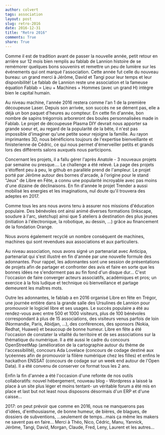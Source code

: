 ```yaml
---
author: colvert
tags: association
layout: post
slug: retro-2016
date: 2016-12-31
title: "Retro 2016"
comments: True
share: True
---
```


Comme il est de tradition avant de passer la nouvelle année, petit retour en arrière sur 12 mois bien remplis au fablab de Lannion histoire de se remémorer quelques bons souvenirs et remettre un peu de lumière sur les événements qui ont marqué l'association.
Cette année fut celle du nouveau bureau: un grand merci à Jérôme, David et Tangi pour leur temps et leur disponibilité!
Le fablab de Lannion reste une association et la fameuse équation Fablab = Lieu + Machines + Hommes (avec un grand H) intègre bien le capital humain.

Au niveau machine, l'année 2016 restera comme l'an 1 de la première découpeuse Laser.
Depuis son arrivée, son succès ne se dément pas, elle a déjà un bon paquet d'heures au compteur.
En cette fin d'année, bon nombre de sapins trégorrois arboreront des boules personnalisées made in Fablab.
Le projet de découpeuse Plasma DIY devrait nous apporter sa grande soeur et, au regard de la popularité de la bête, il n'est pas impossible d'imaginer qu'une petite soeur rejoigne la famille.
Au rayon imprimantes 3D, nous bénéficions toujours de l'expertise bienveillante et finisterienne de Cédric, ce qui nous permet d'émerveiller petits et grands lors des différents salons auxquels nous participons.

Concernant les projets, il a fallu gérer l'après Anatole - 3 nouveaux projets par semaine ou presque....
Le challenge a été relevé. La page des projets s'étoffent peu à peu, le github en parallèle prend de l'ampleur.
Le projet porté par Jérôme autour des bornes d'arcade, à l'origine pour le stand "Jeux" de Libre en Fête, a connu une popularité incroyable avec pas moins d'une dizaine de déclinaisons.
En fin d'année le projet Trender a aussi mobilisé les energies et les imaginations, nul doute qu'il trouvera des adeptes en 2017.

Comme tous les ans nous avons tenu à assurer nos missions d'éducation populaire.
Des bénévoles ont ainsi animé diverses formations (Inkscape, soudure à l'arc, sketchup) ainsi que 5 ateliers à destination des plus jeunes (initiation à l'électronique, la robotique, au dessin, ...) grâce au financement de la fondation Orange.

Nous avons également recyclé un nombre conséquent de machines, machines qui sont revendues aux associations et aux particuliers.  

Au niveau association, nous avons signé un partenariat avec Anticipa, partenariat qui s'est illustré en fin d'année par une nouvelle formule des adonnantes.
Pour rappel, les adonnantes sont une session de présentations de projets afin de partager et confronter des avis et faire en sorte que les bonnes idées ne s'endorment pas au fin fond d'un disque dur... 
C'est l'occasion de faire converger acteurs associatifs, académiques et pros; un exercice à la fois ludique et technique où bienveillance et partage demeurent les maîtres mots.

Outre les adonnantes, le fablab a en 2016 organisé Libre en fête en Trégor, une journée entière dans la grande salle des Ursulines de Lannion pour promouvoir le logiciel libre et ses usages.
Le succès populaire a été au rendez-vous avec entre 500 et 1000 visiteurs, plus de 100 bénévoles correspondant à plus de 15 associations, des visiteurs venus parfois de loin (Normandie, Paris, Abidjan, ...), des conférences, des sponsors (Nokia, Redhat, Huawei) et beaucoup de bonne humeur.
Libre en fête a été l'occasion de constater la vitalité du territoire et de ses associations sur la thématique du numérique.
Il a été aussi le cadre du concours OpenStreetMap (amélioration de la cartographie autour du thème de l'accessibilité), concours Ada Lovelace (concours de codage destiné aux lycéennes afin de promouvoir la filière numérique chez les filles) et enfins le hackathon ENSSAT (concours de codage sur un week end autour de l'Open Data).
Il a été convenu de conserver ce format tous les 2 ans.

Enfin la fin d'année a été l'occasion d'une refonte de nos outils collaboratifs: nouvel hébergement, nouveau blog - Wordpress a laissé la place à un site plus léger et moins tentant- un véritable forum a été mis en place et last but not least nous disposons désormais d'un ERP et d'une caisse...

2017: on peut prévoir que comme en 2016, nous ne manquerons pas d'idées, d'enthousiasme, de bonne humeur, de bières, de blagues, de dossiers de subventions, ...seulement de temps...mais ça même les makers ne savent pas en faire...
Merci à Théo, Nico, Cédric, Manu, Yannick, Jérôme, Tangi, David, Morgan, Claude, Fred, Leny, Laurent et les autres... 
